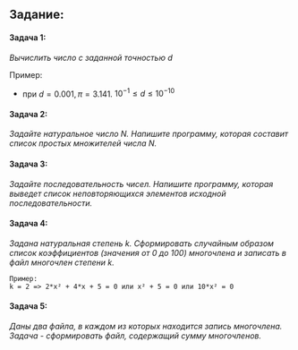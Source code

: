 ## Задание:

#### Задача 1:

_Вычислить число c заданной точностью d_

Пример:
- при $d = 0.001, π = 3.141.$    $10^{-1} ≤ d ≤10^{-10}$

#### Задача 2:

_Задайте натуральное число N. Напишите программу, которая составит список простых множителей числа N._

#### Задача 3:

_Задайте последовательность чисел. Напишите программу, которая выведет список неповторяющихся элементов исходной последовательности._

#### Задача 4:

_Задана натуральная степень k. Сформировать случайным образом список коэффициентов (значения от 0 до 100) многочлена и записать в файл многочлен степени k._

```text
Пример:
k = 2 => 2*x² + 4*x + 5 = 0 или x² + 5 = 0 или 10*x² = 0
```

#### Задача 5:

_Даны два файла, в каждом из которых находится запись многочлена. Задача - сформировать файл, содержащий сумму многочленов._
